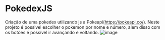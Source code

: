 # PokedexJS
 Criação de uma pokedex utilizando js a Pokeapi(https://pokeapi.co/).
 Neste projeto é possivel escolher o pokemon por nome e número, alem disso com os botões é possível ir avançando e voltando.
 ![image](https://github.com/AlexandreSantanaa/PokedexJS/assets/126908528/e3e4afda-ab4d-446d-81a8-2dcc5b79d95a)
